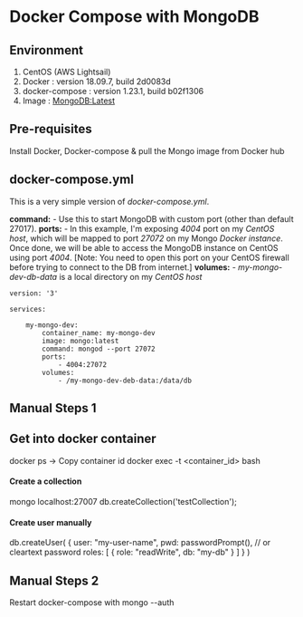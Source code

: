 # Docker Compose with MongoDB

## Environment

1. CentOS (AWS Lightsail)
2. Docker : version 18.09.7, build 2d0083d
3. docker-compose : version 1.23.1, build b02f1306
4. Image : [MongoDB:Latest](https://hub.docker.com/_/mongo)

## Pre-requisites
Install Docker, Docker-compose & pull the Mongo image from Docker hub

## docker-compose.yml
This is a very simple version of *docker-compose.yml*. 

**command:** - Use this to start MongoDB with custom port (other than default 27017).
**ports:** - In this example, I'm exposing *4004* port on my *CentOS host*, which will be mapped to port *27072* on my Mongo *Docker instance*. Once done, we will be able to access the MongoDB instance on CentOS using port *4004*. [Note: You need to open this port on your CentOS firewall before trying to connect to the DB from internet.]
**volumes:** - *my-mongo-dev-db-data* is a local directory on my *CentOS host*

    version: '3'

    services:

        my-mongo-dev:
            container_name: my-mongo-dev
            image: mongo:latest
            command: mongod --port 27072
            ports:
                - 4004:27072
            volumes:
                - /my-mongo-dev-deb-data:/data/db

## Manual Steps 1

## Get into docker container
docker ps -> Copy container id
docker exec -t <container_id> bash

#### Create a collection
mongo localhost:27007
db.createCollection('testCollection');

#### Create user manually
db.createUser(
  {
    user: "my-user-name",
    pwd: passwordPrompt(),  // or cleartext password
    roles: [
       { role: "readWrite", db: "my-db" }
    ]
  }
)

## Manual Steps 2
Restart docker-compose with mongo --auth